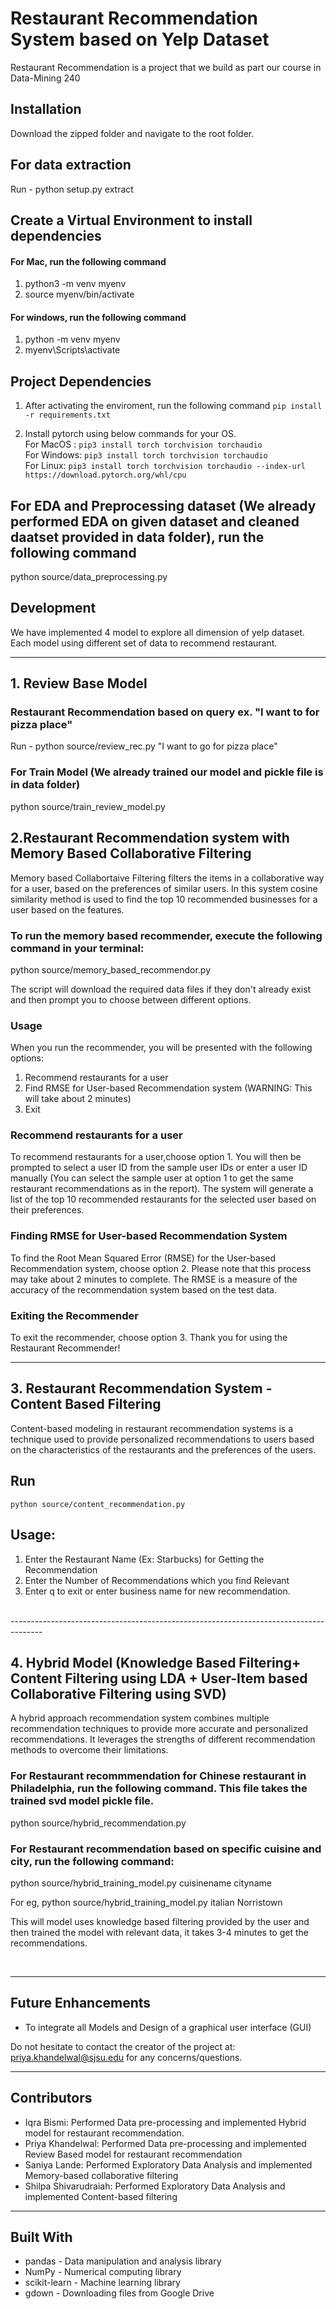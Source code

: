 # Restaurant Recommendation System based on Yelp Dataset

Restaurant Recommendation is a project that we build as part our course in Data-Mining 240

## Installation
Download the zipped folder and navigate to the root folder. 

## For data extraction
Run - python setup.py extract

## Create a Virtual Environment to install dependencies

#### For Mac, run the following command 

1. python3 -m venv myenv
2. source myenv/bin/activate

#### For windows, run the following command
1. python -m venv myenv
2. myenv\Scripts\activate


## Project Dependencies
1. After activating the enviroment, run the following command
`pip install -r requirements.txt`

2. Install pytorch using below commands for your OS.<br> 
For MacOS : `pip3 install torch torchvision torchaudio` <br>
For Windows: `pip3 install torch torchvision torchaudio` <br>
For Linux: `pip3 install torch torchvision torchaudio --index-url https://download.pytorch.org/whl/cpu`

## For EDA and Preprocessing dataset (We already performed EDA on given dataset and cleaned daatset provided in data folder), run the following command
python source/data_preprocessing.py

## Development
We have implemented 4 model to  explore all dimension of yelp dataset. Each model using different set of data to recommend restaurant.

--------------------------------------------------------------------------------------

## 1. Review Base Model
### Restaurant Recommendation based on query ex. "I want to for pizza place"
Run - python source/review_rec.py "I want to go for pizza place"

### For Train Model (We already trained our model and pickle file is in data folder)
python source/train_review_model.py

## 2.Restaurant Recommendation system with Memory Based Collaborative Filtering
Memory based Collabortaive Filtering filters the items in a collaborative way for a user, based on the preferences of similar users. In this system cosine similarity method is used to find the top 10 recommended businesses for a user based on the features.

### To run the memory based recommender, execute the following command in your terminal:
python source/memory_based_recommendor.py

The script will download the required data files if they don't already exist and then prompt you to choose between different options.

### Usage
When you run the recommender, you will be presented with the following options:

1. Recommend restaurants for a user
2. Find RMSE for User-based Recommendation system (WARNING: This will take about 2 minutes)
3. Exit


###  Recommend restaurants for a user
To recommend restaurants for a user,choose option 1. You will then be prompted to select a user ID from the sample user IDs or enter a user ID manually (You can select the sample user at option 1 to get the same restaurant recommendations as in the report). The system will generate a list of the top 10 recommended restaurants for the selected user based on their preferences.

### Finding RMSE for User-based Recommendation System
To find the Root Mean Squared Error (RMSE) for the User-based Recommendation system, choose option 2. Please note that this process may take about 2 minutes to complete. The RMSE is a measure of the accuracy of the recommendation system based on the test data.

### Exiting the Recommender
To exit the recommender, choose option 3. Thank you for using the Restaurant Recommender!

--------------------------------------------------------------------------------------
## 3. Restaurant Recommendation System - Content Based Filtering

Content-based modeling in restaurant recommendation systems is a technique used to provide personalized recommendations to users based on the characteristics of the restaurants and the preferences of the users.
<br>

## Run
`python source/content_recommendation.py`


## Usage:
1. Enter the Restaurant Name (Ex: Starbucks) for Getting the Recommendation
2. Enter the Number of Recommendations which you find Relevant
3. Enter q to exit or enter business name for new recommendation.

<br>
--------------------------------------------------------------------------------------

## 4. Hybrid Model (Knowledge Based Filtering+ Content Filtering using LDA + User-Item based Collaborative Filtering using SVD)

A hybrid approach recommendation system combines multiple recommendation techniques to provide more accurate and personalized recommendations. It leverages the strengths of different recommendation methods to overcome their limitations.

### For Restaurant recommmendation for Chinese restaurant in Philadelphia, run the following command. This file takes the trained svd model pickle file.

python source/hybrid_recommendation.py

### For Restaurant recommendation based on specific cuisine and city, run the following command:

python source/hybrid_training_model.py cuisinename cityname

For eg, python source/hybrid_training_model.py italian Norristown

This will model uses knowledge based filtering provided by the user and then trained the model with relevant data, it takes 3-4 minutes to get the recommendations.

<br>

--------------------------------------------------------------------------------------

## Future Enhancements

- To integrate all Models and Design of a graphical user interface (GUI)

Do not hesitate to contact the creator of the project at: [priya.khandelwal@sjsu.edu](mailto:priya.khandelwal@sjsu.edu) for any concerns/questions.

---------------------------------------------------------------------------------------
## Contributors

- Iqra Bismi: Performed Data pre-processing and implemented Hybrid model for restaurant recommendation.
- Priya Khandelwal: Performed Data pre-processing and implemented Review Based model for restaurant recommendation
- Saniya Lande: Performed Exploratory Data Analysis and implemented Memory-based collaborative filtering
- Shilpa Shivarudraiah: Performed Exploratory Data Analysis and implemented Content-based filtering

---------------------------------------------------------------------------------------

## Built With
- pandas - Data manipulation and analysis library
- NumPy - Numerical computing library
- scikit-learn - Machine learning library
- gdown - Downloading files from Google Drive



